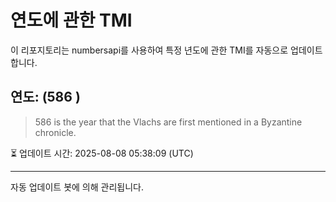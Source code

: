 
# 연도에 관한 TMI

이 리포지토리는 numbersapi를 사용하여 특정 년도에 관한 TMI를 자동으로 업데이트합니다.

## 연도: (586 )
> 586 is the year that the Vlachs are first mentioned in a Byzantine chronicle.

⏳ 업데이트 시간: 2025-08-08 05:38:09 (UTC)

---
자동 업데이트 봇에 의해 관리됩니다.
